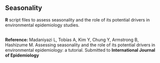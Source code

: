 ## Seasonality
**R** script files to assess seasonality and the role of its potential drivers in environmental epidemiology studies.

<br>
<b>Reference:</b> Madaniyazi L, Tobías A, Kim Y, Chung Y, Armstrong B, Hashizume M. Assessing seasonality and the role of its potential drivers in environmental epidemiology: a tutorial. Submitted to <b>International Journal of Epidemiology</b>
